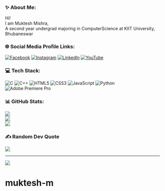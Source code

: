 ### ✨ About Me:
Hi!<br>I am Muktesh Mishra,
<br>A second year undergrad majoring in ComputerScience at KIIT University, Bhubaneswar<br>


### 🌐 Social Media Profile Links:
[![Facebook](https://img.shields.io/badge/Facebook-%231877F2.svg?logo=Facebook&logoColor=white)](https://facebook.com/https://www.facebook.com/som.muktesh) [![Instagram](https://img.shields.io/badge/Instagram-%23E4405F.svg?logo=Instagram&logoColor=white)](https://instagram.com/https://www.instagram.com/som._.muktesh/) [![LinkedIn](https://img.shields.io/badge/LinkedIn-%230077B5.svg?logo=linkedin&logoColor=white)](https://linkedin.com/in/https://www.linkedin.com/in/muktesh-mishra-904631233/) [![YouTube](https://img.shields.io/badge/YouTube-%23FF0000.svg?logo=YouTube&logoColor=white)](https://youtube.com/c/https://www.youtube.com/channel/UCYp-Hp8UFTOoAsV4CtCDE_A) 

### 💻 Tech Stack:
![C](https://img.shields.io/badge/c-%2300599C.svg?style=for-the-badge&logo=c&logoColor=white) ![C++](https://img.shields.io/badge/c++-%2300599C.svg?style=for-the-badge&logo=c%2B%2B&logoColor=white) ![HTML5](https://img.shields.io/badge/html5-%23E34F26.svg?style=for-the-badge&logo=html5&logoColor=white) ![CSS3](https://img.shields.io/badge/css3-%231572B6.svg?style=for-the-badge&logo=css3&logoColor=white) ![JavaScript](https://img.shields.io/badge/javascript-%23323330.svg?style=for-the-badge&logo=javascript&logoColor=%23F7DF1E) ![Python](https://img.shields.io/badge/python-3670A0?style=for-the-badge&logo=python&logoColor=ffdd54) ![Adobe Premiere Pro](https://img.shields.io/badge/Adobe%20Premiere%20Pro-9999FF.svg?style=for-the-badge&logo=Adobe%20Premiere%20Pro&logoColor=white)
### 📊 GitHub Stats:
![](https://github-readme-stats.vercel.app/api?username=muktesh-m&theme=dark&hide_border=false&include_all_commits=false&count_private=false)<br/>
![](https://github-readme-streak-stats.herokuapp.com/?user=muktesh-m&theme=dark&hide_border=false)<br/>
![](https://github-readme-stats.vercel.app/api/top-langs/?username=muktesh-m&theme=dark&hide_border=false&include_all_commits=false&count_private=false&layout=compact)

### ✍️ Random Dev Quote
![](https://quotes-github-readme.vercel.app/api?type=horizontal&theme=tokyonight)



---
[![](https://visitcount.itsvg.in/api?id=muktesh-m&icon=0&color=0)](https://visitcount.itsvg.in)
# muktesh-m
